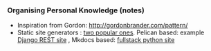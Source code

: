 ### Organising Personal Knowledge (notes)

- Inspiration from Gordon: http://gordonbrander.com/pattern/
- Static site generators : [two popular ones](https://www.fullstackpython.com/static-site-generator.html). Pelican based: example [Django REST site](http://www.django-rest-framework.org/#api-guide) , Mkdocs based: [fullstack python site](https://github.com/mattmakai/fullstackpython.com)
